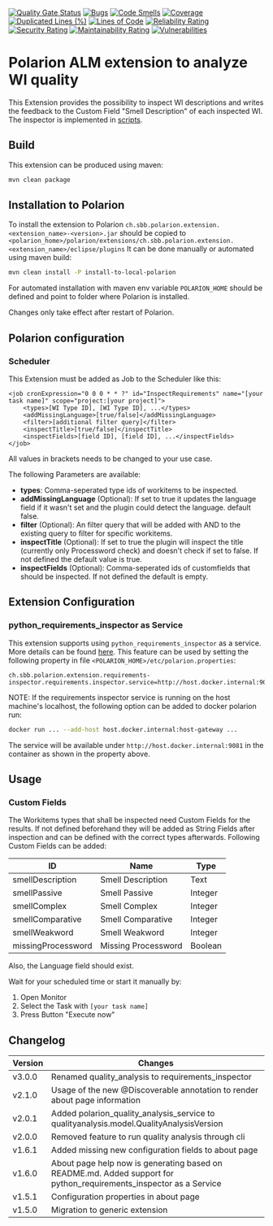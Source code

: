 [![Quality Gate Status](https://sonarcloud.io/api/project_badges/measure?project=SchweizerischeBundesbahnen_ch.sbb.polarion.extension.requirements-inspector&metric=alert_status)](https://sonarcloud.io/summary/new_code?id=SchweizerischeBundesbahnen_ch.sbb.polarion.extension.requirements-inspector)
[![Bugs](https://sonarcloud.io/api/project_badges/measure?project=SchweizerischeBundesbahnen_ch.sbb.polarion.extension.requirements-inspector&metric=bugs)](https://sonarcloud.io/summary/new_code?id=SchweizerischeBundesbahnen_ch.sbb.polarion.extension.requirements-inspector)
[![Code Smells](https://sonarcloud.io/api/project_badges/measure?project=SchweizerischeBundesbahnen_ch.sbb.polarion.extension.requirements-inspector&metric=code_smells)](https://sonarcloud.io/summary/new_code?id=SchweizerischeBundesbahnen_ch.sbb.polarion.extension.requirements-inspector)
[![Coverage](https://sonarcloud.io/api/project_badges/measure?project=SchweizerischeBundesbahnen_ch.sbb.polarion.extension.requirements-inspector&metric=coverage)](https://sonarcloud.io/summary/new_code?id=SchweizerischeBundesbahnen_ch.sbb.polarion.extension.requirements-inspector)
[![Duplicated Lines (%)](https://sonarcloud.io/api/project_badges/measure?project=SchweizerischeBundesbahnen_ch.sbb.polarion.extension.requirements-inspector&metric=duplicated_lines_density)](https://sonarcloud.io/summary/new_code?id=SchweizerischeBundesbahnen_ch.sbb.polarion.extension.requirements-inspector)
[![Lines of Code](https://sonarcloud.io/api/project_badges/measure?project=SchweizerischeBundesbahnen_ch.sbb.polarion.extension.requirements-inspector&metric=ncloc)](https://sonarcloud.io/summary/new_code?id=SchweizerischeBundesbahnen_ch.sbb.polarion.extension.requirements-inspector)
[![Reliability Rating](https://sonarcloud.io/api/project_badges/measure?project=SchweizerischeBundesbahnen_ch.sbb.polarion.extension.requirements-inspector&metric=reliability_rating)](https://sonarcloud.io/summary/new_code?id=SchweizerischeBundesbahnen_ch.sbb.polarion.extension.requirements-inspector)
[![Security Rating](https://sonarcloud.io/api/project_badges/measure?project=SchweizerischeBundesbahnen_ch.sbb.polarion.extension.requirements-inspector&metric=security_rating)](https://sonarcloud.io/summary/new_code?id=SchweizerischeBundesbahnen_ch.sbb.polarion.extension.requirements-inspector)
[![Maintainability Rating](https://sonarcloud.io/api/project_badges/measure?project=SchweizerischeBundesbahnen_ch.sbb.polarion.extension.requirements-inspector&metric=sqale_rating)](https://sonarcloud.io/summary/new_code?id=SchweizerischeBundesbahnen_ch.sbb.polarion.extension.requirements-inspector)
[![Vulnerabilities](https://sonarcloud.io/api/project_badges/measure?project=SchweizerischeBundesbahnen_ch.sbb.polarion.extension.requirements-inspector&metric=vulnerabilities)](https://sonarcloud.io/summary/new_code?id=SchweizerischeBundesbahnen_ch.sbb.polarion.extension.requirements-inspector)

# Polarion ALM extension to analyze WI quality

This Extension provides the possibility to inspect WI descriptions and writes the feedback to the Custom Field "Smell Description" of each inspected WI.
The inspector is implemented in [scripts](https://github.com/SchweizerischeBundesbahnen/python-requirements-inspector/).

## Build

This extension can be produced using maven:
```bash
mvn clean package
```

## Installation to Polarion

To install the extension to Polarion `ch.sbb.polarion.extension.<extension_name>-<version>.jar`
should be copied to `<polarion_home>/polarion/extensions/ch.sbb.polarion.extension.<extension_name>/eclipse/plugins`
It can be done manually or automated using maven build:
```bash
mvn clean install -P install-to-local-polarion
```
For automated installation with maven env variable `POLARION_HOME` should be defined and point to folder where Polarion is installed.

Changes only take effect after restart of Polarion.

## Polarion configuration

### Scheduler

This Extension must be added as Job to the Scheduler like this:

    <job cronExpression="0 0 0 * * ?" id="InspectRequirements" name="[your task name]" scope="project:[your project]">
        <types>[WI Type ID], [WI Type ID], ...</types>
        <addMissingLanguage>[true/false]</addMissingLanguage>
        <filter>[additional filter query]</filter>
        <inspectTitle>[true/false]</inspectTitle>
        <inspectFields>[field ID], [field ID], ...</inspectFields>
    </job>

All values in brackets needs to be changed to your use case.

The following Parameters are available:

- **types**: Comma-seperated type ids of workitems to be inspected.
- **addMissingLanguage** (Optional): If set to true it updates the language field if it wasn't set and the plugin could detect the language. default false.
- **filter** (Optional): An filter query that will be added with AND to the existing query to filter for specific workitems.
- **inspectTitle** (Optional): If set to true the plugin will inspect the title (currently only Processword check) and doesn't check if set to false. If not defined the default value is true.
- **inspectFields** (Optional): Comma-seperated ids of customfields that should be inspected. If not defined the default is empty.

## Extension Configuration

### python_requirements_inspector as Service

This extension supports using `python_requirements_inspector` as a service. More details can be found [here](https://github.com/SchweizerischeBundesbahnen/polarion-requirements-inspector-service/).
This feature can be used by setting the following property in file `<POLARION_HOME>/etc/polarion.properties`:

```properties
ch.sbb.polarion.extension.requirements-inspector.requirements.inspector.service=http://host.docker.internal:9081
```

NOTE: If the requirements inspector service is running on the host machine's localhost, the following option can be added to docker polarion run:

```bash
docker run ... --add-host host.docker.internal:host-gateway ...
```

The service will be available under `http://host.docker.internal:9081` in the container as shown in the property above.

## Usage

### Custom Fields

The Workitems types that shall be inspected need Custom Fields for the results. If not defined beforehand they will be added as String Fields after inspection and can be defined with the correct types afterwards. Following Custom Fields can
be added:

| ID                 | Name                | Type    |
|--------------------|---------------------|---------|
| smellDescription   | Smell Description   | Text    |
| smellPassive       | Smell Passive       | Integer |
| smellComplex       | Smell Complex       | Integer |
| smellComparative   | Smell Comparative   | Integer |
| smellWeakword      | Smell Weakword      | Integer |
| missingProcessword | Missing Processword | Boolean |

Also, the Language field should exist.

Wait for your scheduled time or start it manually by:

1. Open Monitor
2. Select the Task with `[your task name]`
3. Press Button "Execute now"

## Changelog

| Version | Changes                                                                                                            |
|---------|--------------------------------------------------------------------------------------------------------------------|
| v3.0.0  | Renamed quality_analysis to requirements_inspector                                                                 |
| v2.1.0  | Usage of the new @Discoverable annotation to render about page information                                         |
| v2.0.1  | Added polarion_quality_analysis_service to qualityanalysis.model.QualityAnalysisVersion                            |
| v2.0.0  | Removed feature to run quality analysis through cli                                                                |
| v1.6.1  | Added missing new configuration fields to about page                                                               |
| v1.6.0  | About page help now is generating based on README.md. Added support for python_requirements_inspector as a Service |
| v1.5.1  | Configuration properties in about page                                                                             |
| v1.5.0  | Migration to generic extension                                                                                     |
